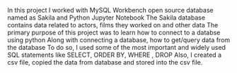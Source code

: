In this project I worked with MySQL Workbench open source database named as Sakila and Python Jupyter Notebook
The Sakila database contains data related to actors, films they worked on and other data
The primary purpose of this project was to learn how to connect to a databse using python
Along with connecting a database, how to get/query data from the database
To do so, I used some of the most important and widely used SQL statements like SELECT, ORDER BY, WHERE , DROP
Also, I created a csv file, copied the data from database and stored into the csv file.
